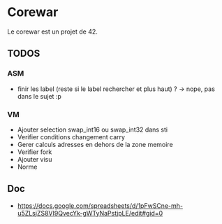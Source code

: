 
# Corewar

Le corewar est un projet de 42.

## TODOS
### ASM
  - finir les label (reste si le label rechercher et plus haut) ? -> nope, pas dans le sujet :p

### VM
  - Ajouter selection swap_int16 ou swap_int32 dans sti
  - Verifier conditions changement carry
  - Gerer calculs adresses en dehors de la zone memoire
  - Verifier fork
  - Ajouter visu
  - Norme

## Doc
  - https://docs.google.com/spreadsheets/d/1pFwSCne-mh-u5ZLsjZS8VI9QvecYk-gWTyNaPstjpLE/edit#gid=0
